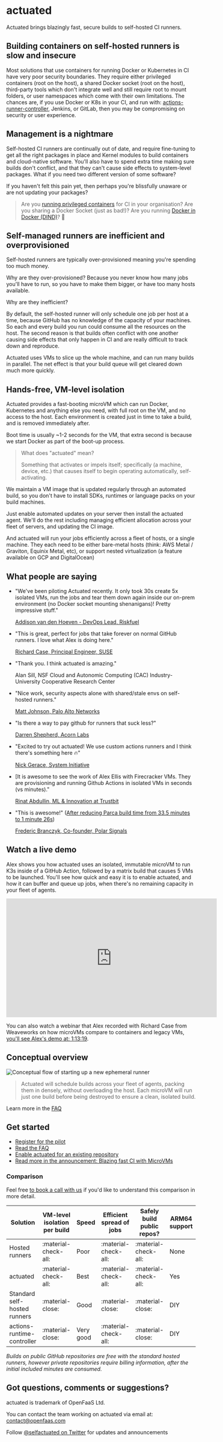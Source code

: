 # actuated

Actuated brings blazingly fast, secure builds to self-hosted CI runners.

## Building containers on self-hosted runners is slow and insecure

Most solutions that use containers for running Docker or Kubernetes in CI have very poor security boundaries. They require either privileged containers (root on the host), a shared Docker socket (root on the host), third-party tools which don't integrate well and still require root to mount folders, or user namespaces which come with their own limitations. The chances are, if you use Docker or K8s in your CI, and run with: [actions-runner-controller](https://github.com/actions-runner-controller/actions-runner-controller), Jenkins, or GitLab, then you may be compromising on security or user experience.

## Management is a nightmare

Self-hosted CI runners are continually out of date, and require fine-tuning to get all the right packages in place and Kernel modules to build containers and cloud-native software. You'll also have to spend extra time making sure builds don't conflict, and that they can't cause side effects to system-level packages. What if you need two different version of some software?

If you haven't felt this pain yet, then perhaps you're blissfully unaware or are not updating your packages?

> Are you [running privileged containers](https://learn.snyk.io/lessons/container-runs-in-privileged-mode/kubernetes/) for CI in your organisation? Are you sharing a Docker Socket (just as bad!)? Are you running [Docker in Docker (DIND)](https://jpetazzo.github.io/2015/09/03/do-not-use-docker-in-docker-for-ci/)? 🙈

## Self-managed runners are inefficient and overprovisioned

Self-hosted runners are typically over-provisioned meaning you're spending too much money.

Why are they over-provisioned? Because you never know how many jobs you'll have to run, so you have to make them bigger, or have too many hosts available.

Why are they inefficient?

By default, the self-hosted runner will only schedule one job per host at a time, because GitHub has no knowledge of the capacity of your machines. So each and every build you run could consume all the resources on the host. The second reason is that builds often conflict with one another causing side effects that only happen in CI and are really difficult to track down and reproduce.

Actuated uses VMs to slice up the whole machine, and can run many builds in parallel. The net effect is that your build queue will get cleared down much more quickly.

## Hands-free, VM-level isolation

Actuated provides a fast-booting microVM which can run Docker, Kubernetes and anything else you need, with full root on the VM, and no access to the host. Each environment is created just in time to take a build, and is removed immediately after.

Boot time is usually ~1-2 seconds for the VM, that extra second is because we start Docker as part of the boot-up process.

> What does "actuated" mean?
> 
> Something that activates or impels itself; specifically (a machine, device, etc.) that causes itself to begin operating automatically, self-activating.

We maintain a VM image that is updated regularly through an automated build, so you don't have to install SDKs, runtimes or language packs on your build machines.

Just enable automated updates on your server then install the actuated agent. We'll do the rest including managing efficient allocation across your fleet of servers, and updating the CI image.

And actuated will run your jobs efficiently across a fleet of hosts, or a single machine. They each need to be either bare-metal hosts (think: AWS Metal / Graviton, Equinix Metal, etc), or support nested virtualization (a feature available on GCP and DigitalOcean)

## What people are saying

* "We've been piloting Actuated recently. It only took 30s create 5x isolated VMs, run the jobs and tear them down again inside our on-prem environment (no Docker socket mounting shenanigans)! Pretty impressive stuff."

    [Addison van den Hoeven - DevOps Lead, Riskfuel](https://twitter.com/AddisonvdH/status/1588164307057102848?s=20&t=fMWKRXrmy3tE4C5CsMXKmQ)

* "This is great, perfect for jobs that take forever on normal GitHub runners. I love what Alex is doing here."

    [Richard Case, Principal Engineer, SUSE](https://twitter.com/fruit_case/status/1588584782765916160?s=20&t=nVnZS9rsdBD9rxrv4nI51Q)

* "Thank you. I think actuated is amazing."

    Alan Sill, NSF Cloud and Autonomic Computing (CAC) Industry-University Cooperative Research Center

* "Nice work, security aspects alone with shared/stale envs on self-hosted runners."

    [Matt Johnson, Palo Alto Networks](https://twitter.com/Metahertz/status/1573674735103348737?s=20&t=0K5tJD9BoaFjmJDqT9UxAw)

* "Is there a way to pay github for runners that suck less?"

    [Darren Shepherd, Acorn Labs](https://twitter.com/ibuildthecloud/status/1291571371357564928?s=20&t=0K5tJD9BoaFjmJDqT9UxAw)

* "Excited to try out actuated! We use custom actions runners and I think there's something here 🔥"

    [Nick Gerace, System Initiative](https://twitter.com/search?q=%40nickgeracehacks%20actuated&src=typed_query&f=top)

* [It is awesome to see the work of Alex Ellis with Firecracker VMs. They are provisioning and running Github Actions in isolated VMs in seconds (vs minutes)."

    [Rinat Abdullin, ML & Innovation at Trustbit](https://twitter.com/abdullin/status/1588817424958521344)

* "This is awesome!" ([After reducing Parca build time from 33.5 minutes to 1 minute 26s](https://twitter.com/alexellisuk/status/1583089248084729856?s=20&t=0K5tJD9BoaFjmJDqT9UxAw))

    [Frederic Branczyk, Co-founder, Polar Signals](https://twitter.com/fredbrancz/status/1583093268287741954?s=20&t=fMWKRXrmy3tE4C5CsMXKmQ)

## Watch a live demo

Alex shows you how actuated uses an isolated, immutable microVM to run K3s inside of a GitHub Action, followed by a matrix build that causes 5 VMs to be launched. You'll see how quick and easy it is to enable actuated, and how it can buffer and queue up jobs, when there's no remaining capacity in your fleet of agents.

<iframe width="560" height="315" src="https://www.youtube.com/embed/2o28iUC-J1w" title="YouTube video player" frameborder="0" allow="accelerometer; autoplay; clipboard-write; encrypted-media; gyroscope; picture-in-picture" allowfullscreen></iframe>

You can also watch a webinar that Alex recorded with Richard Case from Weaveworks on how microVMs compare to containers and legacy VMs, [you'll see Alex's demo at: 1:13:19](https://www.youtube.com/watch?v=CYCsa5e2vqg?t=4399).

## Conceptual overview

![Conceptual flow of starting up a new ephemeral runner](images/conceptual-high-level.png)

> Actuated will schedule builds across your fleet of agents, packing them in densely, without overloading the host. Each microVM will run just one build before being destroyed to ensure a clean, isolated build. 

Learn more in the [FAQ](faq.md)

## Get started

* [Register for the pilot](register.md)
* [Read the FAQ](faq.md)
* [Enable actuated for an existing repository](test-build.md)
* [Read more in the announcement: Blazing fast CI with MicroVMs](https://blog.alexellis.io/blazing-fast-ci-with-microvms/)

### Comparison

Feel free [to book a call with us](register.md) if you'd like to understand this comparison in more detail.

| Solution | VM-level isolation per build | Speed | Efficient spread of jobs | Safely build public repos? | ARM64 support | Maintenance required | Cost |
| ----------- | ------------------------------------ | ------ | ---------- | ------------------------------ | --------------------- | ---- | ---- |
| Hosted runners       | :material-check-all: | Poor | :material-check-all: | :material-check-all: | None | None | Per build minute |
| actuated      | :material-check-all: | Best | :material-check-all: | :material-check-all: | Yes | Very little | Fixed monthly cost |
| Standard self-hosted runners | :material-close: | Good | :material-close: | :material-close: | DIY | Very involved | OSS, needs management |
| actions-runtime-controller |  :material-close:  | Very good | :material-check-all: | :material-close: | DIY | Very involved | OSS, needs management |

*Builds on public GitHub repositories are free with the standard hosted runners, however private repositories require billing information, after the initial included minutes are consumed.*

## Got questions, comments or suggestions?

actuated is trademark of OpenFaaS Ltd.

You can contact the team working on actuated via email at: [contact@openfaas.com](mailto:contact@openfaas.com)

Follow [@selfactuated on Twitter](https://twitter.com/selfactuated) for updates and announcements

